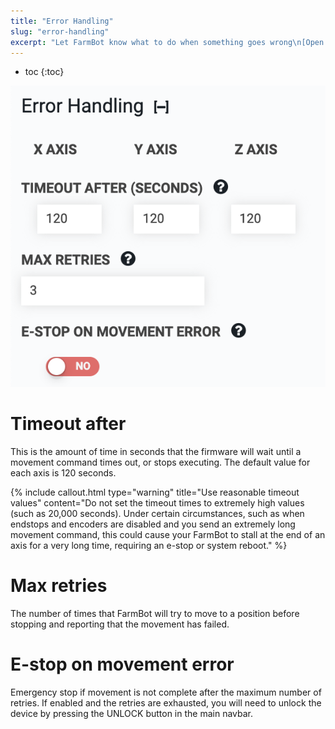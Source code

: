 ```yaml
---
title: "Error Handling"
slug: "error-handling"
excerpt: "Let FarmBot know what to do when something goes wrong\n[Open these settings in the app](https://my.farm.bot/app/designer/settings?highlight=error_handling)"
---
```


* toc
{:toc}


![Screen Shot 2020-04-22 at 4.57.22 PM.png](Screen_Shot_2020-04-22_at_4.57.22_PM.png)

# Timeout after
This is the amount of time in seconds that the firmware will wait until a movement command times out, or stops executing. The default value for each axis is 120 seconds.

{%
include callout.html
type="warning"
title="Use reasonable timeout values"
content="Do not set the timeout times to extremely high values (such as 20,000 seconds). Under certain circumstances, such as when endstops and encoders are disabled and you send an extremely long movement command, this could cause your FarmBot to stall at the end of an axis for a very long time, requiring an e-stop or system reboot."
%}

# Max retries
The number of times that FarmBot will try to move to a position before stopping and reporting that the movement has failed.

# E-stop on movement error
Emergency stop if movement is not complete after the maximum number of retries. If enabled and the retries are exhausted, you will need to unlock the device by pressing the <span class="fb-button fb-yellow">UNLOCK</span> button in the main navbar.

